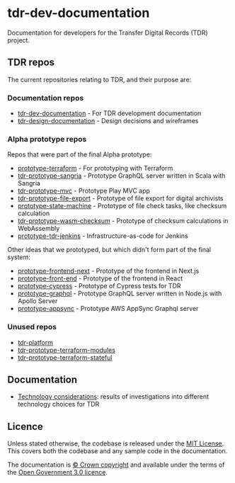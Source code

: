 # tdr-dev-documentation
Documentation for developers for the Transfer Digital Records (TDR) project.

## TDR repos

The current repositories relating to TDR, and their purpose are:

### Documentation repos

- [tdr-dev-documentation](https://github.com/nationalarchives/tdr-dev-documentation) - For TDR development documentation
- [tdr-design-documentation](https://github.com/nationalarchives/tdr-design-documentation) - Design decisions and wireframes

### Alpha prototype repos

Repos that were part of the final Alpha prototype:

- [prototype-terraform](https://github.com/nationalarchives/prototype-terraform) - For prototyping with Terraform
- [tdr-prototype-sangria](https://github.com/nationalarchives/tdr-prototype-sangria) - Prototype GraphQL server written in Scala with Sangria
- [tdr-prototype-mvc](https://github.com/nationalarchives/tdr-prototype-mvc) - Prototype Play MVC app
- [tdr-prototype-file-export](https://github.com/nationalarchives/tdr-prototype-file-export) - Prototype of file export for digital archivists
- [prototype-state-machine](https://github.com/nationalarchives/prototype-state-machine) - Prototype of file check tasks, like checksum calculation
- [tdr-prototype-wasm-checksum](https://github.com/nationalarchives/tdr-prototype-wasm-checksum) - Prototype of checksum calculations in WebAssembly
- [prototype-tdr-jenkins](https://github.com/nationalarchives/prototype-tdr-jenkins) - Infrastructure-as-code for Jenkins

Other ideas that we prototyped, but which didn't form part of the final system:

- [prototype-frontend-next](https://github.com/nationalarchives/prototype-frontend-next) - Prototype of the frontend in Next.js
- [prototype-front-end](https://github.com/nationalarchives/prototype-front-end) - Prototype of the frontend in React
- [prototype-cypress](https://github.com/nationalarchives/prototype-cypress) - Prototype of Cypress tests for TDR
- [prototype-graphql](https://github.com/nationalarchives/prototype-graphql) - Prototype GraphQL server written in Node.js with Apollo Server
- [prototype-appsync](https://github.com/nationalarchives/prototype-appsync) - Prototype AWS AppSync Graphql server

### Unused repos

- [tdr-platform](https://github.com/nationalarchives/tdr-platform)
- [tdr-prototype-terraform-modules](https://github.com/nationalarchives/tdr-prototype-terraform-modules)
- [tdr-prototype-terraform-stateful](https://github.com/nationalarchives/tdr-prototype-terraform-stateful)

## Documentation

* [Technology considerations](technology-considerations/README.md): results of
  investigations into different technology choices for TDR

## Licence

Unless stated otherwise, the codebase is released under the [MIT
License](LICENCE). This covers both the codebase and any sample code in the
documentation.

The documentation is [© Crown copyright][crown-copyright] and available under
the terms of the [Open Government 3.0 licence][ogl].

[crown-copyright]: https://www.nationalarchives.gov.uk/information-management/re-using-public-sector-information/uk-government-licensing-framework/crown-copyright/
[ogl]: http://www.nationalarchives.gov.uk/doc/open-government-licence/version/3/
